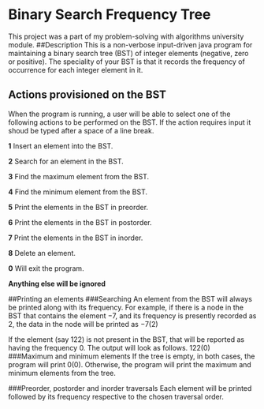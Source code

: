 # Binary Search Frequency Tree 
This project was a part of my problem-solving with algorithms university module.
##Description
This is a non-verbose input-driven java program for maintaining a binary search tree (BST) of integer elements (negative, zero or positive). The speciality of your BST is that it records the frequency of occurrence for each integer element in it.

## Actions provisioned on the BST
When the program is running, a user will be able to select one of the following actions to be performed on the BST. If the action requires input it shoud be typed after a space of a line break.

**1** Insert an element into the BST.

**2** Search for an element in the BST.

**3** Find the maximum element from the BST.

**4** Find the minimum element from the BST.

**5** Print the elements in the BST in preorder.

**6** Print the elements in the BST in postorder.

**7** Print the elements in the BST in inorder.

**8** Delete an element.

**0** Will exit the program.

**Anything else will be ignored**


##Printing an elements
###Searching
An element from the BST will always be printed along with its frequency. For example, if there is a node in the BST that contains the element −7, and its frequency is presently recorded as 2, the data in the node will be printed as
−7(2)

If the element (say 122) is not present in the BST, that will be reported as having the frequency 0. The output
will look as follows.
122(0)
###Maximum and minimum elements
If the tree is empty, in both cases, the program will print 0(0). Otherwise, the program will print the maximum and minimum elements from the tree. 

###Preorder, postorder and inorder traversals
Each element will be printed followed by its frequency respective to the chosen traversal order.

